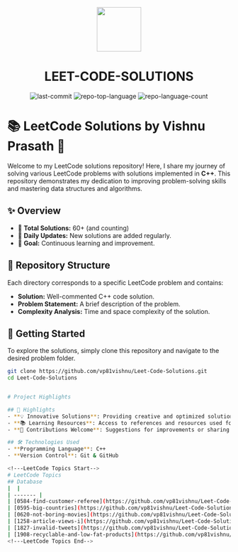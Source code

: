 <p align="center">
  <img src="https://cdn-icons-png.flaticon.com/512/6295/6295417.png" width="100" />
</p>
<p align="center">
    <h1 align="center">LEET-CODE-SOLUTIONS</h1>
</p>
<p align="center">
	<img src="https://img.shields.io/github/last-commit/vp81vishnu/Leet-Code-Solutions?style=flat&logo=git&logoColor=white&color=0080ff" alt="last-commit">
	<img src="https://img.shields.io/github/languages/top/vp81vishnu/Leet-Code-Solutions?style=flat&color=0080ff" alt="repo-top-language">
	<img src="https://img.shields.io/github/languages/count/vp81vishnu/Leet-Code-Solutions?style=flat&color=0080ff" alt="repo-language-count">
<p>

# 📚 LeetCode Solutions by Vishnu Prasath 🚀

Welcome to my LeetCode solutions repository! Here, I share my journey of solving various LeetCode problems with solutions implemented in **C++**. This repository demonstrates my dedication to improving problem-solving skills and mastering data structures and algorithms.

## ✨ Overview

- 🌟 **Total Solutions:** 60+ (and counting)
- 🔄 **Daily Updates:** New solutions are added regularly.
- 🎯 **Goal:** Continuous learning and improvement.

## 📂 Repository Structure

Each directory corresponds to a specific LeetCode problem and contains:

- **Solution:** Well-commented C++ code solution.
- **Problem Statement:** A brief description of the problem.
- **Complexity Analysis:** Time and space complexity of the solution.

## 🚀 Getting Started

To explore the solutions, simply clone this repository and navigate to the desired problem folder.

```bash
git clone https://github.com/vp81vishnu/Leet-Code-Solutions.git
cd Leet-Code-Solutions


# Project Highlights

## 🌟 Highlights
- **💡 Innovative Solutions**: Providing creative and optimized solutions for challenging problems.
- **📚 Learning Resources**: Access to references and resources used for understanding complex problems.
- **🤝 Contributions Welcome**: Suggestions for improvements or sharing your own solutions are encouraged!

## 🛠 Technologies Used
- **Programming Language**: C++
- **Version Control**: Git & GitHub

<!---LeetCode Topics Start-->
# LeetCode Topics
## Database
|  |
| ------- |
| [0584-find-customer-referee](https://github.com/vp81vishnu/Leet-Code-Solutions/tree/master/0584-find-customer-referee) |
| [0595-big-countries](https://github.com/vp81vishnu/Leet-Code-Solutions/tree/master/0595-big-countries) |
| [0620-not-boring-movies](https://github.com/vp81vishnu/Leet-Code-Solutions/tree/master/0620-not-boring-movies) |
| [1258-article-views-i](https://github.com/vp81vishnu/Leet-Code-Solutions/tree/master/1258-article-views-i) |
| [1827-invalid-tweets](https://github.com/vp81vishnu/Leet-Code-Solutions/tree/master/1827-invalid-tweets) |
| [1908-recyclable-and-low-fat-products](https://github.com/vp81vishnu/Leet-Code-Solutions/tree/master/1908-recyclable-and-low-fat-products) |
<!---LeetCode Topics End-->